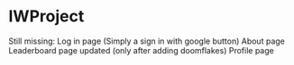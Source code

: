 # IWProject
Still missing:
Log in page (Simply a sign in with google button)
About page
Leaderboard page updated (only after adding doomflakes)
Profile page
